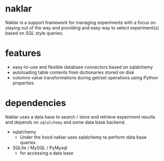 naklar
======

Naklar is a support framework for managing experiments with a focus on staying out of the way and providing and easy way to select experiment(s) based on SQL style queries.


features
========
- easy-to-use and flexible database connectors based on sqlalchemy
- autoloading table contents from dictionaries stored on disk
- columns value transformations during get/set operations using Python properties

dependencies
============
Naklar uses a data base to search / store and retrieve experiment results and depends on `sqlalchemy` and some data base backend.
- sqlalchemy
  - Under the hood naklar uses sqlalchemy to perform data base queries
- SQLite / MySQL / PyMysql
  - for accessing a data base 
